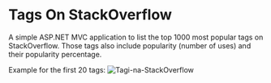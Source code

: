 # Tags On StackOverflow

A simple ASP.NET MVC application to list the top 1000 most popular tags on StackOverflow.
Those tags also include popularity (number of uses) and their popularity percentage.


Example for the first 20 tags:
![Tagi-na-StackOverflow](https://user-images.githubusercontent.com/49254288/135661647-8552c35c-8576-4197-872f-232b84f3a6ed.png)
